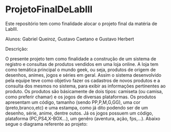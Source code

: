 # ProjetoFinalDeLabIII
Este repositório tem como finalidade alocar o projeto final da matéria de LabIII.

Alunos: Gabriel Queiroz, Gustavo Caetano e Gustavo Herbert

Descrição:

O presente projeto tem como finalidade a construção de um sistema de registro e consultas de produtos vendidos em uma loja online. A loja tem como temática principal o mundo geek, ou seja, produtos de origem de desenhos, animes, jogos e séries em geral. Assim o sistema desenvolvido pela equipe teve como objetivo fazer os cadastros de novos produtos e a consulta dos mesmos no sistema, para exibir as informações pertinentes ao produto.
Os produtos são básicamente de dois tipos: camiseta (ou camisa, como preferir chamar) e os jogos de diversas plataformas. Os produtos apresentam um código, tamanho (sendo PP,P,M,G,GG), uma cor (preto,branco,etc) e uma estampa, como já dito podendo ser de um desenho, série, anime, dentre outos. Já os jogos possuem um código, plataforma (PC,PS4,X-BOX...), um genêro (aventura, ação, fps,...).
Abaixo segue o diagrama referente ao projeto:



